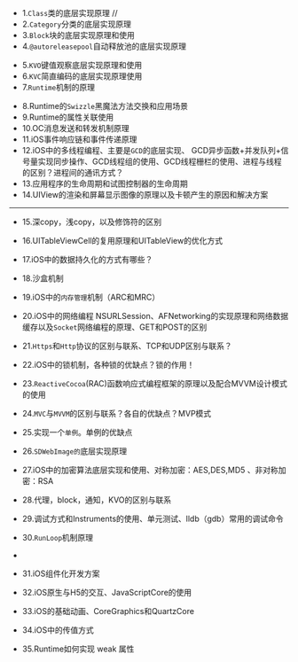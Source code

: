 - 1.`Class`类的底层实现原理  //
- 2.``Category``分类的底层实现原理
- 3.`Block`块的底层实现原理和使用
- 4.`@autoreleasepool`自动释放池的底层实现原理
* 5.`KVO`键值观察底层实现原理和使用
* 6.`KVC`简直编码的底层实现原理使用
* 7.`Runtime`机制的原理
- 8.Runtime的`Swizzle`黑魔法方法交换和应用场景
- 9.Runtime的属性关联使用
- 10.OC消息发送和转发机制原理
- 11.iOS事件响应链和事件传递原理
- 12.iOS中的多线程编程、主要是`GCD`的底层实现、 GCD异步函数+并发队列+信号量实现同步操作、GCD线程组的使用、GCD线程栅栏的使用、进程与线程的区别？进程间的通讯方式？
- 13.应用程序的生命周期和试图控制器的生命周期
- 14.UIView的渲染和屏幕显示图像的原理以及卡顿产生的原因和解决方案

---

- 15.深copy，浅copy，以及修饰符的区别
-  16.UITableViewCell的复用原理和UITableView的优化方式
-  17.iOS中的数据持久化的方式有哪些？
- 18.沙盒机制
- 19.iOS中的`内存管理`机制（ARC和MRC）
- 20.iOS中的网络编程 NSURLSession、AFNetworking的实现原理和网络数据缓存以及`Socket`网络编程的原理、GET和POST的区别
- 21.`Https`和`Http`协议的区别与联系、TCP和UDP区别与联系？
- 22.iOS中的锁机制，各种锁的优缺点？锁的作用！
- 23.`ReactiveCocoa`(RAC)函数响应式编程框架的原理以及配合MVVM设计模式的使用
- 24.`MVC`与`MVVM`的区别与联系？各自的优缺点？MVP模式
- 25.实现一个`单例`。单例的优缺点
- 26.`SDWebImage的`底层实现原理
- 27.iOS中的加密算法底层实现和使用、对称加密：AES,DES,MD5  、非对称加密：RSA
- 28.代理，block，通知，KVO的区别与联系
- 29.调试方式和Instruments的使用、单元测试、lldb（gdb）常用的调试命令
- 30.`RunLoop`机制原理

-

- 31.iOS组件化开发方案
- 32.iOS原生与H5的交互、JavaScriptCore的使用
- 33.iOS的基础动画、CoreGraphics和QuartzCore
- 34.iOS中的传值方式
- 35.Runtime如何实现 weak 属性